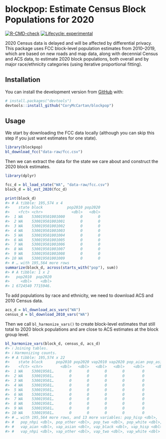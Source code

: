 
<!-- README.md is generated from README.Rmd. Please edit that file -->

# **blockpop**: Estimate Census Block Populations for 2020

<!-- badges: start -->

[![R-CMD-check](https://github.com/CoryMcCartan/blockpop/workflows/R-CMD-check/badge.svg)](https://github.com/CoryMcCartan/blockpop/actions)
[![Lifecycle:
experimental](https://img.shields.io/badge/lifecycle-experimental-orange.svg)](https://lifecycle.r-lib.org/articles/stages.html#experimental)
<!-- badges: end -->

2020 Census data is delayed and will be affected by differential
privacy. This package uses FCC block-level population estimates from
2010–2019, which are based on new roads and map data, along with
decennial Census and ACS data, to estimate 2020 block populations, both
overall and by major race/ethnicity categories (using iterative
proportional fitting).

## Installation

You can install the development version from
[GitHub](https://github.com/) with:

``` r
# install.packages("devtools")
devtools::install_github("CoryMcCartan/blockpop")
```

## Usage

We start by downloading the FCC data locally (although you can skip this
step if you just want estimates for one state).

``` r
library(blockpop)
bl_download_fcc("data-raw/fcc.csv")
```

Then we can extract the data for the state we care about and construct
the 2020 block estimates.

``` r
library(dplyr)

fcc_d = bl_load_state("WA", "data-raw/fcc.csv")
block_d = bl_est_2020(fcc_d)

print(block_d)
#> # A tibble: 195,574 x 4
#>    state block           pop2010 pop2020
#>    <fct> <chr>             <dbl>   <dbl>
#>  1 WA    530019501001000       0       0
#>  2 WA    530019501001001       0       0
#>  3 WA    530019501001002       0       0
#>  4 WA    530019501001003       0       0
#>  5 WA    530019501001004       0       0
#>  6 WA    530019501001005       0       0
#>  7 WA    530019501001006       0       0
#>  8 WA    530019501001007       0       0
#>  9 WA    530019501001008       0       0
#> 10 WA    530019501001009       0       0
#> # … with 195,564 more rows
summarize(block_d, across(starts_with("pop"), sum))
#> # A tibble: 1 x 2
#>   pop2010  pop2020
#>     <dbl>    <dbl>
#> 1 6724540 7715946.
```

To add populations by race and ethnicity, we need to download ACS and
2010 Census data.

``` r
acs_d = bl_download_acs_vars("WA")
census_d = bl_download_2010_vars("WA")
```

Then we call `bl_harmonize_vars()` to create block-level estimates that
still total to 2020 block populations and are close to ACS estimates at
the block group level.

``` r
bl_harmonize_vars(block_d, census_d, acs_d)
#> ℹ Joining tables.
#> ℹ Harmonizing counts.
#> # A tibble: 195,574 x 22
#>    state block      pop2010 pop2020 vap2010 vap2020 pop_aian pop_asian pop_black
#>    <fct> <chr>        <dbl>   <dbl>   <dbl>   <dbl>    <dbl>     <dbl>     <dbl>
#>  1 WA    530019501…       0       0       0       0        0         0         0
#>  2 WA    530019501…       0       0       0       0        0         0         0
#>  3 WA    530019501…       0       0       0       0        0         0         0
#>  4 WA    530019501…       0       0       0       0        0         0         0
#>  5 WA    530019501…       0       0       0       0        0         0         0
#>  6 WA    530019501…       0       0       0       0        0         0         0
#>  7 WA    530019501…       0       0       0       0        0         0         0
#>  8 WA    530019501…       0       0       0       0        0         0         0
#>  9 WA    530019501…       0       0       0       0        0         0         0
#> 10 WA    530019501…       0       0       0       0        0         0         0
#> # … with 195,564 more rows, and 13 more variables: pop_hisp <dbl>,
#> #   pop_nhpi <dbl>, pop_other <dbl>, pop_two <dbl>, pop_white <dbl>,
#> #   vap_aian <dbl>, vap_asian <dbl>, vap_black <dbl>, vap_hisp <dbl>,
#> #   vap_nhpi <dbl>, vap_other <dbl>, vap_two <dbl>, vap_white <dbl>
```
